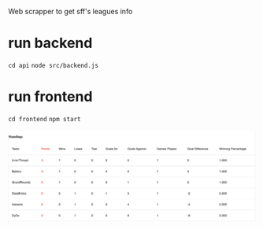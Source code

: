 Web scrapper to get sff's leagues info

# run backend
`cd api`
`node src/backend.js`

# run frontend
`cd frontend`
`npm start`

![Screenshot](standings.png)
